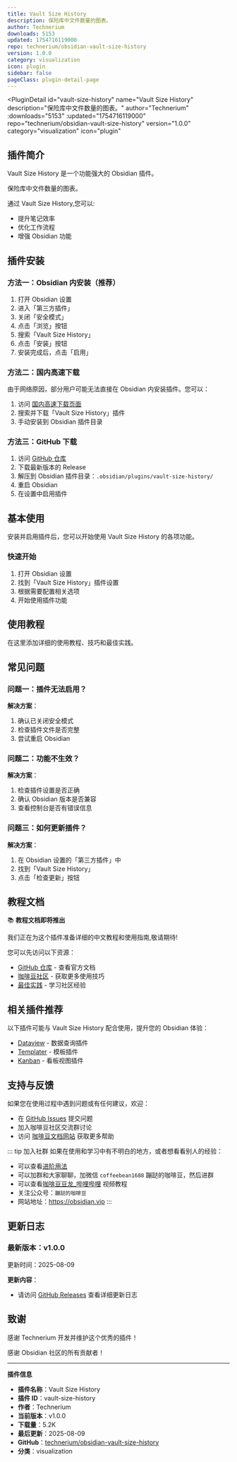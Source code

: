 ```yaml
---
title: Vault Size History
description: 保险库中文件数量的图表。
author: Technerium
downloads: 5153
updated: 1754716119000
repo: technerium/obsidian-vault-size-history
version: 1.0.0
category: visualization
icon: plugin
sidebar: false
pageClass: plugin-detail-page
---
```


<PluginDetail
  id="vault-size-history"
  name="Vault Size History"
  description="保险库中文件数量的图表。"
  author="Technerium"
  :downloads="5153"
  :updated="1754716119000"
  repo="technerium/obsidian-vault-size-history"
  version="1.0.0"
  category="visualization"
  icon="plugin"
>

<!-- AUTO_GENERATED_START -->
## 插件简介

Vault Size History 是一个功能强大的 Obsidian 插件。

保险库中文件数量的图表。

通过 Vault Size History,您可以:

- 提升笔记效率
- 优化工作流程
- 增强 Obsidian 功能

<!-- AUTO_GENERATED_END -->

<!-- AUTO_GENERATED_START -->
## 插件安装

### 方法一：Obsidian 内安装（推荐）

1. 打开 Obsidian 设置
2. 进入「第三方插件」
3. 关闭「安全模式」
4. 点击「浏览」按钮
5. 搜索「Vault Size History」
6. 点击「安装」按钮
7. 安装完成后，点击「启用」

### 方法二：国内高速下载

由于网络原因，部分用户可能无法直接在 Obsidian 内安装插件。您可以：

1. 访问 [国内高速下载页面](/zh/documentation/obsidian-plugins-download.html)
2. 搜索并下载「Vault Size History」插件
3. 手动安装到 Obsidian 插件目录

### 方法三：GitHub 下载

1. 访问 [GitHub 仓库](https://github.com/technerium/obsidian-vault-size-history)
2. 下载最新版本的 Release
3. 解压到 Obsidian 插件目录：`.obsidian/plugins/vault-size-history/`
4. 重启 Obsidian
5. 在设置中启用插件

## 基本使用

安装并启用插件后，您可以开始使用 Vault Size History 的各项功能。

### 快速开始

1. 打开 Obsidian 设置
2. 找到「Vault Size History」插件设置
3. 根据需要配置相关选项
4. 开始使用插件功能

<!-- AUTO_GENERATED_END -->

<!-- CUSTOM_CONTENT_START:tutorial -->
## 使用教程

在这里添加详细的使用教程、技巧和最佳实践。

<!-- CUSTOM_CONTENT_END:tutorial -->

<!-- SHARED_CONTENT_START -->
## 常见问题

### 问题一：插件无法启用？

**解决方案**：
1. 确认已关闭安全模式
2. 检查插件文件是否完整
3. 尝试重启 Obsidian

### 问题二：功能不生效？

**解决方案**：
1. 检查插件设置是否正确
2. 确认 Obsidian 版本是否兼容
3. 查看控制台是否有错误信息

### 问题三：如何更新插件？

**解决方案**：
1. 在 Obsidian 设置的「第三方插件」中
2. 找到「Vault Size History」
3. 点击「检查更新」按钮

## 教程文档

📚 **教程文档即将推出**

我们正在为这个插件准备详细的中文教程和使用指南,敬请期待!

您可以先访问以下资源：
- [GitHub 仓库](https://github.com/technerium/obsidian-vault-size-history) - 查看官方文档
- [咖啡豆社区](/zh/bases/) - 获取更多使用技巧
- [最佳实践](/zh/best-practices/) - 学习社区经验

## 相关插件推荐

以下插件可能与 Vault Size History 配合使用，提升您的 Obsidian 体验：

- [Dataview](/zh/plugins/dataview.html) - 数据查询插件
- [Templater](/zh/plugins/templater-obsidian.html) - 模板插件
- [Kanban](/zh/plugins/obsidian-kanban.html) - 看板视图插件

## 支持与反馈

如果您在使用过程中遇到问题或有任何建议，欢迎：

- 在 [GitHub Issues](https://github.com/technerium/obsidian-vault-size-history/issues) 提交问题
- 加入咖啡豆社区交流群讨论
- 访问 [咖啡豆文档网站](https://obsidian.vip) 获取更多帮助

::: tip 加入社群
如果在使用和学习中有不明白的地方，或者想看看别人的经验：
- 可以查看[进阶用法](/zh/advanced)
- 可以加群和大家聊聊，加微信 `coffeebean1688` 蹦跶的咖啡豆，然后进群
- 可以查看[咖啡豆豆龙_哔哩哔哩](https://space.bilibili.com/618777356) 视频教程
- 关注公众号：`蹦跶的咖啡豆`
- 网站地址：https://obsidian.vip
:::
<!-- SHARED_CONTENT_END -->

<!-- AUTO_GENERATED_START -->
## 更新日志

### 最新版本：v1.0.0

更新时间：2025-08-09

**更新内容**：
- 请访问 [GitHub Releases](https://github.com/technerium/obsidian-vault-size-history/releases) 查看详细更新日志

## 致谢

感谢 Technerium 开发并维护这个优秀的插件！

感谢 Obsidian 社区的所有贡献者！

---

**插件信息**
- **插件名称**：Vault Size History
- **插件 ID**：vault-size-history
- **作者**：Technerium
- **当前版本**：v1.0.0
- **下载量**：5.2K
- **最后更新**：2025-08-09
- **GitHub**：[technerium/obsidian-vault-size-history](https://github.com/technerium/obsidian-vault-size-history)
- **分类**：visualization
<!-- AUTO_GENERATED_END -->

</PluginDetail>

